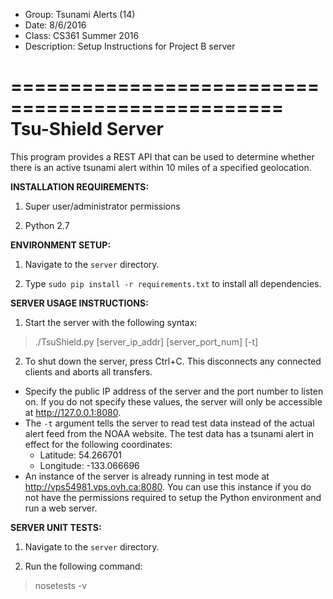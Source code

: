 - Group:       Tsunami Alerts (14)
- Date:        8/6/2016
- Class:       CS361 Summer 2016
- Description: Setup Instructions for Project B server

=================================================
Tsu-Shield Server
=================================================
This program provides a REST API that can be used to determine
whether there is an active tsunami alert within 10 miles of
a specified geolocation.

**INSTALLATION REQUIREMENTS:**

1. Super user/administrator permissions

2. Python 2.7

**ENVIRONMENT SETUP:**

1. Navigate to the `server` directory.

2. Type `sudo pip install -r requirements.txt` to install all dependencies.

**SERVER USAGE INSTRUCTIONS:**

1. Start the server with the following syntax:
>  ./TsuShield.py [server_ip_addr] [server_port_num] [-t]

2. To shut down the server, press Ctrl+C.
   This disconnects any connected clients and aborts all transfers.

*  Specify the public IP address of the server and the port number
   to listen on. If you do not specify these values, the server will
   only be accessible at http://127.0.0.1:8080.
*  The `-t` argument tells the server to read test data instead of the
   actual alert feed from the NOAA website. The test data has a tsunami
   alert in effect for the following coordinates:
   - Latitude:  54.266701
   - Longitude: -133.066696
*  An instance of the server is already running in test mode at
   http://vps54981.vps.ovh.ca:8080.
   You can use this instance if you do not have the permissions required
   to setup the Python environment and run a web server.

**SERVER UNIT TESTS:**

1. Navigate to the `server` directory.

2. Run the following command:
>  nosetests -v
